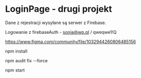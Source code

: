 # LoginPage - drugi projekt

Dane z rejestracji wysyłane są serwer z Firebase. 

Logowanie z firebaseAuth - sonia@wp.pl / qweqwe1!Q 

https://www.figma.com/community/file/1032944260806485156

npm install

npm audit fix --force

npm start
